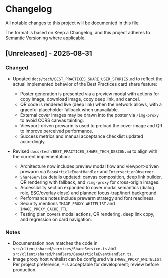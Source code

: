 # Changelog

All notable changes to this project will be documented in this file.

The format is based on Keep a Changelog, and this project adheres to
Semantic Versioning where applicable.

## [Unreleased] - 2025-08-31

### Changed

- Updated `docs/tech/BEST_PRACTICES_SHARE_USER_STORIES.md` to reflect the
  actual implemented behavior of the Best Practices card share feature:
  - Poster generation is presented via a preview modal with actions for
    copy image, download image, copy deep link, and cancel.
  - QR code is rendered live (deep link) when the network allows, with a
    graceful placeholder fallback when unavailable.
  - External cover images may be drawn into the poster via `/img-proxy`
    to avoid CORS canvas tainting.
  - Viewport-driven prewarm is used to preload the cover image and QR to
    improve perceived performance.
  - Success metrics and manual acceptance checklist updated accordingly.

- Revised `docs/tech/BEST_PRACTICES_SHARE_TECH_DESIGN.md` to align with the
  current implementation:
  - Architecture now includes preview modal flow and viewport-driven prewarm
    via `BaseArticleEventHandler` and `IntersectionObserver`.
  - `ShareService` details updated: canvas composition, deep link builder,
    QR rendering with fallback, and `/img-proxy` for cross-origin images.
  - Accessibility section expanded to cover modal semantics (dialog role,
    ESC/overlay close) and planned focus-trap/inert background.
  - Performance notes include prewarm strategy and font readiness.
  - Security mentions `IMAGE_PROXY_WHITELIST` and `IMAGE_PROXY_CACHE_TTL`.
  - Testing plan covers modal actions, QR rendering, deep link copy, and
    regression on card navigation.

### Notes

- Documentation now matches the code in
  `src/client/shared/services/ShareService.ts` and
  `src/client/shared/handlers/BaseArticleEventHandler.ts`.
- Image proxy host whitelist can be configured via `IMAGE_PROXY_WHITELIST`.
  Per project preference, `*` is acceptable for development; review before
  production.

